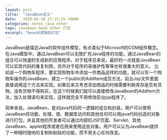 ```yaml
---
layout: post
title:  "JavaBean定义"
date:   2020-02-18 17:15:25 +0800
categories: notes java other
tags: javabean bean other 打包
excerpt: "bean对逻辑的打包"
---
```


JavaBean是描述Java的软件组件模型，有点类似于Microsoft的COM组件概念。在Java模型中，通过JavaBean可以无限扩充Java程序的功能，通过JavaBean的组合可以快速的生成新的应用程序。对于程序员来说，最好的一点就是JavaBean可以实现代码的重复利用，另外对于程序的易维护性等等也有很重大的意义。
比如说一个购物车程序，要实现购物车中添加一件商品这样的功能，就可以写一个购物车操作的JavaBean，建立一个public的AddItem成员方法，前台Jsp文件里面直接调用这个方法来实现。如果后来又考虑添加商品的时候需要判断库存是否有货物，没有货物不得购买，在这个时候我们就可以直接修改JavaBean的AddItem方法，加入处理语句来实现，这样就完全不用修改前台jsp程序了。

简单来说，JavaBean，是对java代码同一逻辑的组合和封装，用户可以使用JavaBean将功能、处理、值、数据库访问和其他任何可以用java代码创造的对象进行打包，并且其他的开发者可以通过内部的JSP页面、Servlet、其他JavaBean、applet程序或者应用来使用这些对象。用户可以认为JavaBean提供了一种随时随地的复制和粘贴的功能，而不用关心任何改变。
